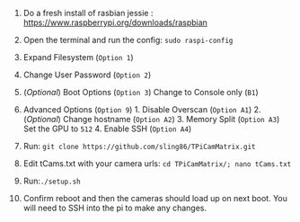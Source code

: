 1. Do a fresh install of rasbian jessie : https://www.raspberrypi.org/downloads/raspbian

2. Open the terminal and run the config: `sudo raspi-config`
  1. Expand Filesystem (`Option 1`)
  2. Change User Password (`Option 2`)
  3. (*Optional*) Boot Options (`Option 3`) Change to Console only (`B1`)
  4. Advanced Options (`Option 9`)
    1. Disable Overscan (`Option A1`)
    2. (*Optional*) Change hostname (`Option A2`)
    3. Memory Split (`Option A3`) Set the GPU to `512`
    4. Enable SSH (`Option A4`)

3. Run: ```git clone https://github.com/sling86/TPiCamMatrix.git```

6. Edit tCams.txt with your camera urls:
`cd TPiCamMatrix/; nano tCams.txt`

7. Run:`./setup.sh`

8. Confirm reboot and then the cameras should load up on next boot. You will need to SSH into the pi to make any changes.
